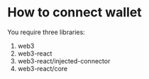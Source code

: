 # How to connect wallet

You require three libraries:

1. web3
2. web3-react
3. web3-react/injected-connector
4. web3-react/core
